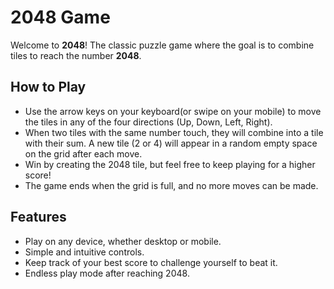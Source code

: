 # 2048 Game

Welcome to **2048**! The classic puzzle game where the goal is to combine tiles to reach the number **2048**.

## How to Play
- Use the arrow keys on your keyboard(or swipe on your mobile) to move the tiles in any of the four directions (Up, Down, Left, Right).
- When two tiles with the same number touch, they will combine into a tile with their sum. A new tile (2 or 4) will appear
   in a random empty space on the grid after each move.
- Win by creating the 2048 tile, but feel free to keep playing for a higher score!
- The game ends when the grid is full, and no more moves can be made.

## Features
- Play on any device, whether desktop or mobile.
- Simple and intuitive controls.
- Keep track of your best score to challenge yourself to beat it.
- Endless play mode after reaching 2048.

